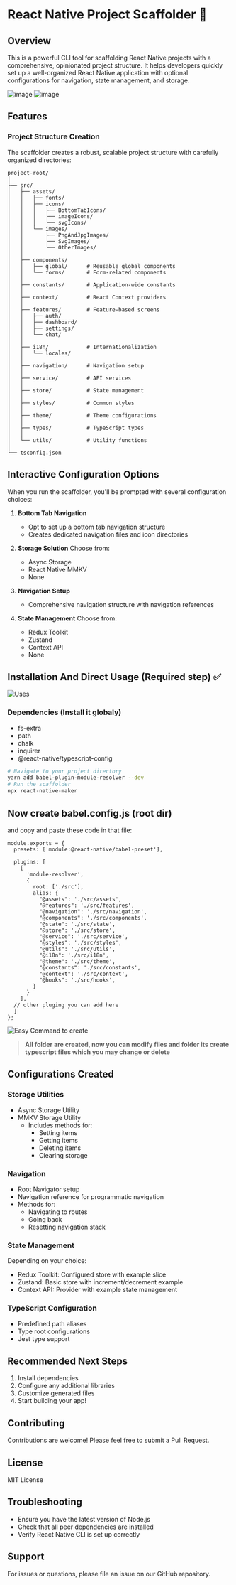# React Native Project Scaffolder 🚀

## Overview

This is a powerful CLI tool for scaffolding React Native projects with a comprehensive, opinionated project structure. It helps developers quickly set up a well-organized React Native application with optional configurations for navigation, state management, and storage.

![image](https://github.com/user-attachments/assets/8fbe7fa3-d902-4810-92cd-1bb0f8ec6b32) ![image](https://github.com/user-attachments/assets/3848ace5-c45c-4b01-88c3-42e30e4b30f4)



## Features

### Project Structure Creation
The scaffolder creates a robust, scalable project structure with carefully organized directories:

```
project-root/
│
├── src/
│   ├── assets/
│   │   ├── fonts/
│   │   ├── icons/
│   │   │   ├── BottomTabIcons/
│   │   │   ├── imageIcons/
│   │   │   └── svgIcons/
│   │   └── images/
│   │       ├── PngAndJpgImages/
│   │       ├── SvgImages/
│   │       └── OtherImages/
│   │
│   ├── components/
│   │   ├── global/      # Reusable global components
│   │   └── forms/       # Form-related components
│   │
│   ├── constants/       # Application-wide constants
│   │
│   ├── context/         # React Context providers
│   │
│   ├── features/        # Feature-based screens
│   │   ├── auth/
│   │   ├── dashboard/
│   │   ├── settings/
│   │   └── chat/
│   │
│   ├── i18n/            # Internationalization
│   │   └── locales/
│   │
│   ├── navigation/      # Navigation setup
│   │
│   ├── service/         # API services
│   │
│   ├── store/           # State management
│   │
│   ├── styles/          # Common styles
│   │
│   ├── theme/           # Theme configurations
│   │
│   ├── types/           # TypeScript types
│   │
│   └── utils/           # Utility functions
│
└── tsconfig.json
```

## Interactive Configuration Options

When you run the scaffolder, you'll be prompted with several configuration choices:

1. **Bottom Tab Navigation**
   - Opt to set up a bottom tab navigation structure
   - Creates dedicated navigation files and icon directories

2. **Storage Solution**
   Choose from:
   - Async Storage
   - React Native MMKV
   - None

3. **Navigation Setup**
   - Comprehensive navigation structure with navigation references

4. **State Management**
   Choose from:
   - Redux Toolkit
   - Zustand
   - Context API
   - None

## Installation And Direct Usage (Required step) ✅
![Uses](https://img.shields.io/badge/Uses-how%20to%20install%20or%20use-green?labelColor=success&style=flat)
### Dependencies (Install it globaly)
- fs-extra
- path
- chalk
- inquirer
- @react-native/typescript-config


```bash
# Navigate to your project directory
yarn add babel-plugin-module-resolver --dev
# Run the scaffolder
npx react-native-maker
```

## Now create babel.config.js (root dir)
and copy and paste these code in that file:

```
module.exports = {
  presets: ['module:@react-native/babel-preset'],
 
  plugins: [
    [
      'module-resolver',
      {
        root: ['./src'],
        alias: {
          "@assets": './src/assets',
          "@features": './src/features',
          "@navigation": './src/navigation',
          "@components": './src/components',
          "@state": './src/state',
          "@store": './src/store',
          "@service": './src/service',
          "@styles": './src/styles',
          "@utils": './src/utils',
          "@i18n": './src/i18n',
          "@theme": './src/theme',
          "@constants": './src/constants',
          "@context": './src/context',
          "@hooks": './src/hooks',
        }
      }
    ],
  // other pluging you can add here 
  ]
};
```


![Easy Command to create ](https://img.shields.io/badge/Easy%20Command%20to%20create-how%20to%20install%20or%20use-green?labelColor=success&style=flat)
> **All folder are created, now you can modify files and folder its create typescript files which you may change or delete**

## Configurations Created

### Storage Utilities
- Async Storage Utility
- MMKV Storage Utility
  - Includes methods for:
    - Setting items
    - Getting items
    - Deleting items
    - Clearing storage

### Navigation
- Root Navigator setup
- Navigation reference for programmatic navigation
- Methods for:
  - Navigating to routes
  - Going back
  - Resetting navigation stack

### State Management
Depending on your choice:
- Redux Toolkit: Configured store with example slice
- Zustand: Basic store with increment/decrement example
- Context API: Provider with example state management

### TypeScript Configuration
- Predefined path aliases
- Type root configurations
- Jest type support

## Recommended Next Steps

1. Install dependencies
2. Configure any additional libraries
3. Customize generated files
4. Start building your app!

## Contributing

Contributions are welcome! Please feel free to submit a Pull Request.

## License

MIT License


## Troubleshooting

- Ensure you have the latest version of Node.js
- Check that all peer dependencies are installed
- Verify React Native CLI is set up correctly

## Support

For issues or questions, please file an issue on our GitHub repository.

